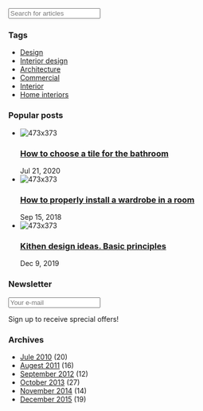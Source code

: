 <div class="col-lg-4">
            <div class="sidebar">
              <div class="widget widget-search">
                <form>
                  <input type="text" name="search" placeholder="Search for articles">
                </form>
              </div><!--widget-search end-->
              <div class="widget widget-tags bg-white">
                <h3 class="widget-title">Tags</h3>
                <ul class="tags-list">
                  <li>
                    <a href="#" title="">Design</a>
                  </li>
                  <li>
                    <a href="#" title="">Interior design</a>
                  </li>
                  <li>
                    <a href="#" title="">Architecture</a>
                  </li>
                  <li>
                    <a href="#" title="">Commercial</a>
                  </li>
                  <li>
                    <a href="#" title="">Interior</a>
                  </li>
                  <li>
                    <a href="#" title="">Home interiors</a>
                  </li>
                </ul>
              </div><!--widget-tags end-->
              <div class="widget popular-posts">
                <h3 class="widget-title">Popular posts</h3>
                <ul>
                  <li>
                    <div class="wid-post">
                      <div class="wid-post-thumb"><img src="https://via.placeholder.com/473x373" alt="473x373"></div>
                      <div class="wid-post-info">
                        <h3><a href="#" title="">How to choose a tile for the bathroom</a></h3><span>Jul 21, 2020</span>
                      </div>
                    </div>
                  </li>
                  <li>
                    <div class="wid-post">
                      <div class="wid-post-thumb"><img src="https://via.placeholder.com/473x373" alt="473x373"></div>
                      <div class="wid-post-info">
                        <h3><a href="#" title="">How to properly install a wardrobe in a room</a></h3><span>Sep 15, 2018</span>
                      </div>
                    </div>
                  </li>
                  <li>
                    <div class="wid-post">
                      <div class="wid-post-thumb"><img src="https://via.placeholder.com/473x373" alt="473x373"></div>
                      <div class="wid-post-info">
                        <h3><a href="#" title="">Kithen design ideas. Basic principles</a></h3><span>Dec 9, 2019</span>
                      </div>
                    </div>
                  </li>
                </ul>
              </div><!--popular-posts end-->
              <div class="widget widget-search">
                <h3 class="widget-title">Newsletter</h3>
                <form>
                  <input type="email" name="email" placeholder="Your e-mail">
                </form><span>Sign up to receive sprecial offers!</span>
              </div><!--widget-search end-->
              <div class="widget widget-archives bg-white">
                <h3 class="widget-title">Archives</h3>
                <ul class="arch-list">
                  <li>
                    <a href="#" title="">Jule 2010</a> <span>(20)</span>
                  </li>
                  <li>
                    <a href="#" title="">Augest 2011</a> <span>(16)</span>
                  </li>
                  <li>
                    <a href="#" title="">September 2012</a> <span>(12)</span>
                  </li>
                  <li>
                    <a href="#" title="">October 2013</a> <span>(27)</span>
                  </li>
                  <li>
                    <a href="#" title="">November 2014</a> <span>(14)</span>
                  </li>
                  <li>
                    <a href="#" title="">December 2015</a> <span>(19)</span>
                  </li>
                </ul>
              </div><!--widget-archives end-->
            </div><!--sidebar end-->
          </div>